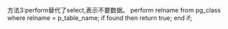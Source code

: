 方法3:perform替代了select,表示不要数据。
    perform relname from pg_class where relname = p_table_name;
    if found then
        return true;
    end if;
